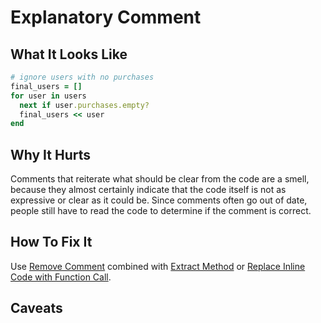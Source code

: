 # Explanatory Comment

## What It Looks Like

```ruby
# ignore users with no purchases
final_users = []
for user in users
  next if user.purchases.empty?
  final_users << user
end
```

## Why It Hurts

Comments that reiterate what should be clear from the code
are a smell, because they almost certainly indicate that
the code itself is not as expressive or clear as it could
be. Since comments often go out of date, people still have
to read the code to determine if the comment is correct.

## How To Fix It

Use [Remove Comment](../refactorings/remove-comment.md)
combined with [Extract Method](../refactorings/extract-method.md) or
[Replace Inline Code with Function Call](../refactorings/replace-inline-code-with-function-call.md).

## Caveats
